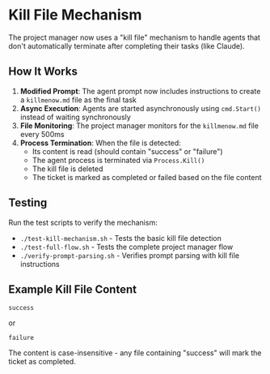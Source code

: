# Kill File Mechanism

The project manager now uses a "kill file" mechanism to handle agents that don't automatically terminate after completing their tasks (like Claude).

## How It Works

1. **Modified Prompt**: The agent prompt now includes instructions to create a `killmenow.md` file as the final task
2. **Async Execution**: Agents are started asynchronously using `cmd.Start()` instead of waiting synchronously
3. **File Monitoring**: The project manager monitors for the `killmenow.md` file every 500ms
4. **Process Termination**: When the file is detected:
   - Its content is read (should contain "success" or "failure")
   - The agent process is terminated via `Process.Kill()`
   - The kill file is deleted
   - The ticket is marked as completed or failed based on the file content

## Testing

Run the test scripts to verify the mechanism:
- `./test-kill-mechanism.sh` - Tests the basic kill file detection
- `./test-full-flow.sh` - Tests the complete project manager flow
- `./verify-prompt-parsing.sh` - Verifies prompt parsing with kill file instructions

## Example Kill File Content

```
success
```

or

```
failure
```

The content is case-insensitive - any file containing "success" will mark the ticket as completed.